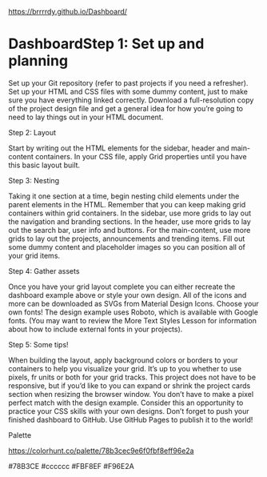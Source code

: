 https://brrrrdy.github.io/Dashboard/

# DashboardStep 1: Set up and planning

Set up your Git repository (refer to past projects if you need a refresher).
Set up your HTML and CSS files with some dummy content, just to make sure you have everything linked correctly.
Download a full-resolution copy of the project design file and get a general idea for how you’re going to need to lay things out in your HTML document.

Step 2: Layout

Start by writing out the HTML elements for the sidebar, header and main-content containers.
In your CSS file, apply Grid properties until you have this basic layout built.

Step 3: Nesting

Taking it one section at a time, begin nesting child elements under the parent elements in the HTML. Remember that you can keep making grid containers within grid containers.
In the sidebar, use more grids to lay out the navigation and branding sections.
In the header, use more grids to lay out the search bar, user info and buttons.
For the main-content, use more grids to lay out the projects, announcements and trending items.
Fill out some dummy content and placeholder images so you can position all of your grid items.

Step 4: Gather assets

Once you have your grid layout complete you can either recreate the dashboard example above or style your own design.
All of the icons and more can be downloaded as SVGs from Material Design Icons.
Choose your own fonts! The design example uses Roboto, which is available with Google fonts. (You may want to review the More Text Styles Lesson for information about how to include external fonts in your projects).

Step 5: Some tips!

When building the layout, apply background colors or borders to your containers to help you visualize your grid.
It’s up to you whether to use pixels, fr units or both for your grid tracks.
This project does not have to be responsive, but if you’d like to you can expand or shrink the project cards section when resizing the browser window.
You don’t have to make a pixel perfect match with the design example. Consider this an opportunity to practice your CSS skills with your own designs.
Don’t forget to push your finished dashboard to GitHub. Use GitHub Pages to publish it to the world!

Palette

https://colorhunt.co/palette/78b3cec9e6f0fbf8eff96e2a

#78B3CE
#cccccc
#FBF8EF
#F96E2A

<!-- STRUCTURE (DESKTOP) -->

<!--

---------- CONTAINER ----------

  > TOP NAV ---- Behavior: regular flow ----

    > search
      search form

    > welcome
      welcome message
      profile picture

    > profile
      name
      profile picture
      icons

    > action buttons
      new
      upload
      share

  > SIDE NAV ---- Behavior: Stay in place on left hand of screen while scrolling ----

    > logo
      icon
      title

    > menu links 1
      home
      profile
      messages
      history
      tasks
      communities

    > menu links 2
      settings
      support
      privacy

  > MAIN BODY

    > my projects ---- Behavior: scrollable ----
      > cards
        > card type 1
          title
          subtitle
          image
          description
          action buttons
            edit
            delete
        > card type 2
          title
          subtitle
          image
          description
          action buttons
            edit
            delete
        > card type 3
          title
          subtitle
          image
          description
          action buttons
            edit
            delete

    > announcements section ---- Behavior: static ----
      > announcments
      > announcement card
          title
          subtitle
          description

      > trending
      > trending card
          title
          subtitle
          description

  > FOOTER


  -->

<!-- RESPONSIVENESS -->
